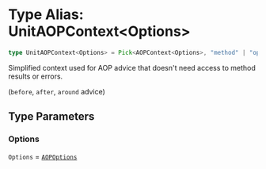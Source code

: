 # Type Alias: UnitAOPContext\<Options\>

```ts
type UnitAOPContext<Options> = Pick<AOPContext<Options>, "method" | "options">;
```

Simplified context used for AOP advice that doesn't need access to
method results or errors.

(`before`, `after`, `around` advice)

## Type Parameters

### Options

`Options` = [`AOPOptions`](../interfaces/AOPOptions.md)
